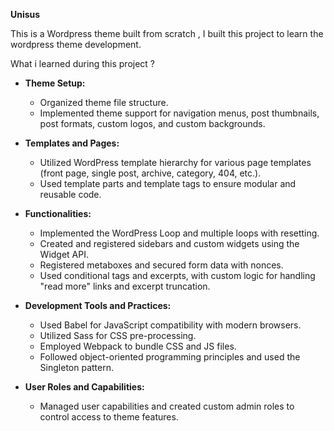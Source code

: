 **Unisus**

This is a Wordpress theme built from scratch , I built this project to learn the wordpress theme development.

What i learned during this project ?

- **Theme Setup:**
  - Organized theme file structure.
  - Implemented theme support for navigation menus, post thumbnails, post formats, custom logos, and custom backgrounds.

- **Templates and Pages:**
  - Utilized WordPress template hierarchy for various page templates (front page, single post, archive, category, 404, etc.).
  - Used template parts and template tags to ensure modular and reusable code.

- **Functionalities:**
  - Implemented the WordPress Loop and multiple loops with resetting.
  - Created and registered sidebars and custom widgets using the Widget API.
  - Registered metaboxes and secured form data with nonces.
  - Used conditional tags and excerpts, with custom logic for handling "read more" links and excerpt truncation.

- **Development Tools and Practices:**
  - Used Babel for JavaScript compatibility with modern browsers.
  - Utilized Sass for CSS pre-processing.
  - Employed Webpack to bundle CSS and JS files.
  - Followed object-oriented programming principles and used the Singleton pattern.

- **User Roles and Capabilities:**
  - Managed user capabilities and created custom admin roles to control access to theme features.


